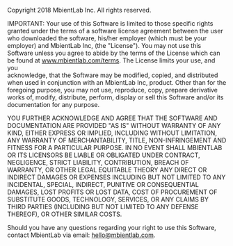 Copyright 2018 MbientLab Inc. All rights reserved.

IMPORTANT: Your use of this Software is limited to those specific rights granted under the terms of a software
license agreement between the user who downloaded the software, his/her employer (which must be your
employer) and MbientLab Inc, (the "License").  You may not use this Software unless you agree to abide by the 
terms of the License which can be found at www.mbientlab.com/terms.  The License limits your use, and you  
acknowledge, that the Software may be modified, copied, and distributed when used in conjunction with an 
MbientLab Inc, product.  Other than for the foregoing purpose, you may not use, reproduce, copy, prepare 
derivative works of, modify, distribute, perform, display or sell this Software and/or its documentation for any 
purpose.

YOU FURTHER ACKNOWLEDGE AND AGREE THAT THE SOFTWARE AND DOCUMENTATION ARE PROVIDED "AS IS" WITHOUT WARRANTY 
OF ANY KIND, EITHER EXPRESS OR IMPLIED, INCLUDING WITHOUT LIMITATION, ANY WARRANTY OF MERCHANTABILITY, TITLE, 
NON-INFRINGEMENT AND FITNESS FOR A PARTICULAR PURPOSE. IN NO EVENT SHALL MBIENTLAB OR ITS LICENSORS BE LIABLE OR 
OBLIGATED UNDER CONTRACT, NEGLIGENCE, STRICT LIABILITY, CONTRIBUTION, BREACH OF WARRANTY, OR OTHER LEGAL EQUITABLE 
THEORY ANY DIRECT OR INDIRECT DAMAGES OR EXPENSES INCLUDING BUT NOT LIMITED TO ANY INCIDENTAL, SPECIAL, INDIRECT, 
PUNITIVE OR CONSEQUENTIAL DAMAGES, LOST PROFITS OR LOST DATA, COST OF PROCUREMENT OF SUBSTITUTE GOODS, TECHNOLOGY, 
SERVICES, OR ANY CLAIMS BY THIRD PARTIES (INCLUDING BUT NOT LIMITED TO ANY DEFENSE THEREOF), OR OTHER SIMILAR COSTS.

Should you have any questions regarding your right to use this Software, contact MbientLab via email: 
hello@mbientlab.com.
